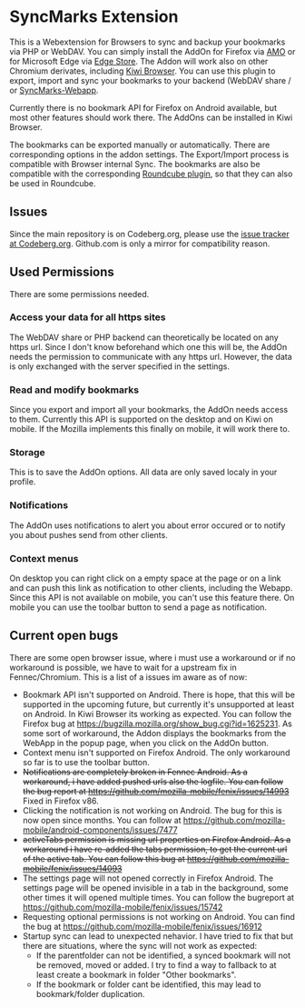 # SyncMarks Extension
This is a Webextension for Browsers to sync and backup your bookmarks via PHP or WebDAV. You can simply install the AddOn for Firefox via [AMO](https://addons.mozilla.org/firefox/addon/syncmarks/) or for Microsoft Edge via [Edge Store](https://microsoftedge.microsoft.com/addons/detail/ffobakhdlfhmnnkmimkbnbmnplihhphg). The Addon will work also on other Chromium derivates, including [Kiwi Browser](https://play.google.com/store/apps/details?id=com.kiwibrowser.browser). You can use this plugin to export, import and sync your bookmarks to your backend (WebDAV share / or [SyncMarks-Webapp](/Offerel/SyncMarks-WebApp).

Currently there is no bookmark API for Firefox on Android available, but most other features should work there. The AddOns can be installed in Kiwi Browser.

The bookmarks can be exported manually or automatically. There are corresponding options in the addon settings. The Export/Import process is compatible with Browser internal Sync. The bookmarks are also be compatible with the corresponding [Roundcube plugin](/Offerel/roundcube_syncmarks), so that they can also be used in Roundcube.

## Issues
Since the main repository is on Codeberg.org, please use the [issue tracker at Codeberg.org](https://codeberg.org/Offerel/SyncMarks-Extension/issues). Github.com is only a mirror for compatibility reason.

## Used Permissions

There are some permissions needed.

### Access your data for all https sites

The WebDAV share or PHP backend can theoretically be located on any https url. Since I don't know beforehand which one this will be, the AddOn needs the permission to communicate with any https url. However, the data is only exchanged with the server specified in the settings.

### Read and modify bookmarks

Since you export and import all your bookmarks, the AddOn needs access to them. Currently this API is supported on the desktop and on Kiwi on mobile. If the Mozilla implements this finally on mobile, it will work there to.

### Storage

This is to save the AddOn options. All data are only saved localy in your profile.

### Notifications

The AddOn uses notifications to alert you about error occured or to notify you about pushes send from other clients.

### Context menus

On desktop you can right click on a empty space at the page or on a link and can push this link as notification to other clients, including the Webapp. Since this API is not available on mobile, you can't use this feature there. On mobile you can use the toolbar button to send a page as notification.
 
## Current open bugs
There are some open browser issue, where i must use a workaround or if no workaround is possible, we have to wait for a upstream fix in Fennec/Chromium. This is a list of a issues im aware as of now:
- Bookmark API isn't supported on Android. There is hope, that this will be supported in the upcoming future, but currently it's unsupported at least on Android. In Kiwi Browser its working as expected. You can follow the Firefox bug at https://bugzilla.mozilla.org/show_bug.cgi?id=1625231. As some sort of workaround, the Addon displays the bookmarks from the WebApp in the popup page, when you click on the AddOn button.
- Context menu isn't supported on Firefox Android. The only workaround so far is to use the toolbar button. 
- ~~Notifications are completely broken in Fennec Android. As a workaround, i have added pushed urls also the logfile. You can follow the bug report at https://github.com/mozilla-mobile/fenix/issues/14993~~ Fixed in Firefox v86. 
- Clicking the notification is not working on Android. The bug for this is now open since months. You can follow at https://github.com/mozilla-mobile/android-components/issues/7477 
- ~~activeTabs permission is missing url properties on Firefox Android. As a workaround i have re-added the tabs permission, to get the current url of the active tab. You can follow this bug at https://github.com/mozilla-mobile/fenix/issues/14093~~
- The settings page will not opened correctly in Firefox Android. The settings page will be opened invisible in a tab in the background, some other times it will opened multiple times. You can follow the bugreport at https://github.com/mozilla-mobile/fenix/issues/15742
- Requesting optional permissions is not working on Android. You can find the bug at https://github.com/mozilla-mobile/fenix/issues/16912
- Startup sync can lead to unexpected nehavior. I have tried to fix that but there are situations, where the sync will not work as expected:
  - If the parentfolder can not be identified, a synced bookmark will not be removed, moved or added. I try to find a way to fallback to at least create a bookmark in folder "Other bookmarks".
  - If the bookmark or folder cant be identified, this may lead to bookmark/folder duplication. 
